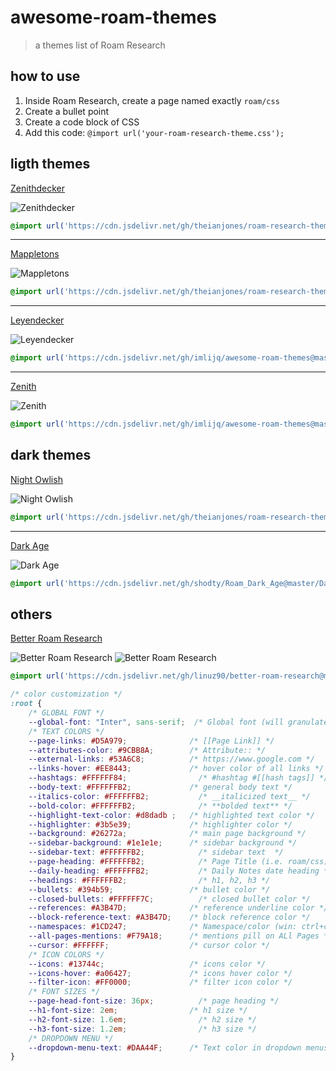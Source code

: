 # awesome-roam-themes
> a themes list of Roam Research


## how to use

1. Inside Roam Research, create a page named exactly `roam/css`
2. Create a bullet point
3. Create a code block of CSS
4. Add this code: `@import url('your-roam-research-theme.css');`


## ligth themes

[Zenithdecker](https://github.com/theianjones/roam-research-themes#themes-currently-available)

![Zenithdecker](https://cdn.jsdelivr.net/gh/theianjones/roam-research-themes@master/images/zenithdecker.png)

```css
@import url('https://cdn.jsdelivr.net/gh/theianjones/roam-research-themes@master/zenithdecker.css');
```

---

[Mappletons](https://github.com/theianjones/roam-research-themes#themes-currently-available)

![Mappletons](https://cdn.jsdelivr.net/gh/theianjones/roam-research-themes@master/images/mappletons_screenshot_1.png)

```css
@import url('https://cdn.jsdelivr.net/gh/theianjones/roam-research-themes@master/mappletons.css');
```

---

[Leyendecker](https://roamresearch.com/#/app/help/page/fJRcVITNY)

![Leyendecker](https://cdn.jsdelivr.net/gh/imlijq/awesome-roam-themes@master/images/Leyendecker.png)

```css
@import url('https://cdn.jsdelivr.net/gh/imlijq/awesome-roam-themes@master/Leyendecker.css');
```

--- 

[Zenith](https://roamresearch.com/#/app/help/page/fJRcVITNY)

![Zenith](https://cdn.jsdelivr.net/gh/imlijq/awesome-roam-themes@master/images/Zenith.png)

```css
@import url('https://cdn.jsdelivr.net/gh/imlijq/awesome-roam-themes@master/Zenith.css');
```


## dark themes

[Night Owlish](https://github.com/theianjones/roam-research-themes#themes-currently-available)

![Night Owlish](https://cdn.jsdelivr.net/gh/theianjones/roam-research-themes@master/images/night_owlish_screenshot.png)

```css
@import url('https://cdn.jsdelivr.net/gh/theianjones/roam-research-themes@master/night-owl-ish.css');
```

---

[Dark Age](https://github.com/shodty/Roam_Dark_Age)

![Dark Age](https://cdn.jsdelivr.net/gh/shodty/Roam_Dark_Age@master/Images/Main.png)

```css
@import url('https://cdn.jsdelivr.net/gh/shodty/Roam_Dark_Age@master/Dark_Age_of_Roam.css');
```


## others

[Better Roam Research](https://github.com/linuz90/better-roam-research)

![Better Roam Research](https://cdn.jsdelivr.net/gh/linuz90/better-roam-research@master/assets/preview-light.png)
![Better Roam Research](https://cdn.jsdelivr.net/gh/linuz90/better-roam-research@master/assets/preview-dark.png)

```css
@import url('https://cdn.jsdelivr.net/gh/linuz90/better-roam-research@master/src/css/main.css');

/* color customization */
:root {
    /* GLOBAL FONT */
  	--global-font: "Inter", sans-serif;  /* Global font (will granulate soon) */
    /* TEXT COLORS */
    --page-links: #D5A979;              /* [[Page Link]] */
    --attributes-color: #9CBB8A;        /* Attribute:: */
    --external-links: #53A6C8;          /* https://www.google.com */
    --links-hover: #EE8443;             /* hover color of all links */
    --hashtags: #FFFFFF84;                /* #hashtag #[[hash tags]] */
    --body-text: #FFFFFFB2;             /* general body text */
    --italics-color: #FFFFFFB2;           /* __italicized text__ */
    --bold-color: #FFFFFFB2;              /* **bolded text** */
    --highlight-text-color: #d8dadb ;   /* highlighted text color */
    --highlighter: #3b5e39;             /* highlighter color */
    --background: #26272a;              /* main page background */
    --sidebar-background: #1e1e1e;      /* sidebar background */
    --sidebar-text: #FFFFFFB2;            /* sidebar text  */
    --page-heading: #FFFFFFB2;            /* Page Title (i.e. roam/css) */
    --daily-heading: #FFFFFFB2;           /* Daily Notes date heading */
    --headings: #FFFFFFB2;                /* h1, h2, h3 */
    --bullets: #394b59;                 /* bullet color */
    --closed-bullets: #FFFFFF7C;          /* closed bullet color */
    --references: #A3B47D;              /* reference underline color */
    --block-reference-text: #A3B47D;    /* block reference color */
    --namespaces: #1CD247;              /* Namespace/color (win: ctrl+c ctrl+L) or (mac: cmd+c cmd+L) */
    --all-pages-mentions: #F79A18;      /* mentions pill on ALl Pages */
    --cursor: #FFFFFF;                  /* cursor color */
    /* ICON COLORS */ 
    --icons: #13744c;                   /* icons color */
    --icons-hover: #a06427;             /* icons hover color */
    --filter-icon: #FF0000;             /* filter icon color */
    /* FONT SIZES */
    --page-head-font-size: 36px;          /* page heading */
    --h1-font-size: 2em;                /* h1 size */
    --h2-font-size: 1.6em;                /* h2 size */
    --h3-font-size: 1.2em;                /* h3 size */
    /* DROPDOWN MENU */
    --dropdown-menu-text: #DAA44F;      /* Text color in dropdown menus */
}
```





